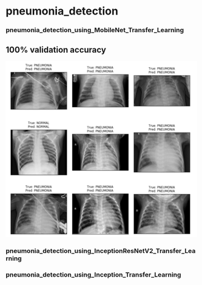 # pneumonia_detection
### pneumonia_detection_using_MobileNet_Transfer_Learning
  ## 100% validation accuracy
  ![Predicted Results](prediction.jpg)
### pneumonia_detection_using_InceptionResNetV2_Transfer_Learning
### pneumonia_detection_using_Inception_Transfer_Learning


